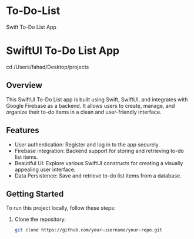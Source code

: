 # To-Do-List
Swift To-Do List App
# SwiftUI To-Do List App

cd /Users/fahad/Desktop/projects

## Overview

This SwiftUI To-Do List app is built using Swift, SwiftUI, and integrates with Google Firebase as a backend. It allows users to create, manage, and organize their to-do items in a clean and user-friendly interface.

## Features

- User authentication: Register and log in to the app securely.
- Firebase integration: Backend support for storing and retrieving to-do list items.
- Beautiful UI: Explore various SwiftUI constructs for creating a visually appealing user interface.
- Data Persistence: Save and retrieve to-do list items from a database.

## Getting Started

To run this project locally, follow these steps:

1. Clone the repository:

   ```bash
   git clone https://github.com/your-username/your-repo.git
